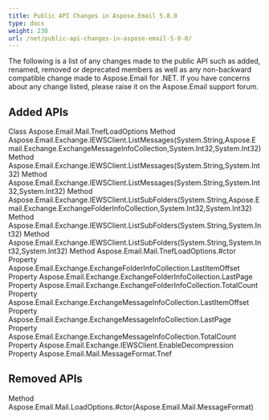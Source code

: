 ```yaml
---
title: Public API Changes in Aspose.Email 5.8.0
type: docs
weight: 230
url: /net/public-api-changes-in-aspose-email-5-8-0/
---
```



The following is a list of any changes made to the public API such as added, renamed, removed or deprecated members as well as any non-backward compatible change made to Aspose.Email for .NET. If you have concerns about any change listed, please raise it on the Aspose.Email support forum.
## **Added APIs**
Class Aspose.Email.Mail.TnefLoadOptions
Method Aspose.Email.Exchange.IEWSClient.ListMessages(System.String,Aspose.Email.Exchange.ExchangeMessageInfoCollection,System.Int32,System.Int32)
Method Aspose.Email.Exchange.IEWSClient.ListMessages(System.String,System.Int32)
Method Aspose.Email.Exchange.IEWSClient.ListMessages(System.String,System.Int32,System.Int32)
Method Aspose.Email.Exchange.IEWSClient.ListSubFolders(System.String,Aspose.Email.Exchange.ExchangeFolderInfoCollection,System.Int32,System.Int32)
Method Aspose.Email.Exchange.IEWSClient.ListSubFolders(System.String,System.Int32)
Method Aspose.Email.Exchange.IEWSClient.ListSubFolders(System.String,System.Int32,System.Int32)
Method Aspose.Email.Mail.TnefLoadOptions.#ctor
Property Aspose.Email.Exchange.ExchangeFolderInfoCollection.LastItemOffset
Property Aspose.Email.Exchange.ExchangeFolderInfoCollection.LastPage
Property Aspose.Email.Exchange.ExchangeFolderInfoCollection.TotalCount
Property Aspose.Email.Exchange.ExchangeMessageInfoCollection.LastItemOffset
Property Aspose.Email.Exchange.ExchangeMessageInfoCollection.LastPage
Property Aspose.Email.Exchange.ExchangeMessageInfoCollection.TotalCount
Property Aspose.Email.Exchange.IEWSClient.EnableDecompression
Property Aspose.Email.Mail.MessageFormat.Tnef
## **Removed APIs**
Method Aspose.Email.Mail.LoadOptions.#ctor(Aspose.Email.Mail.MessageFormat)
